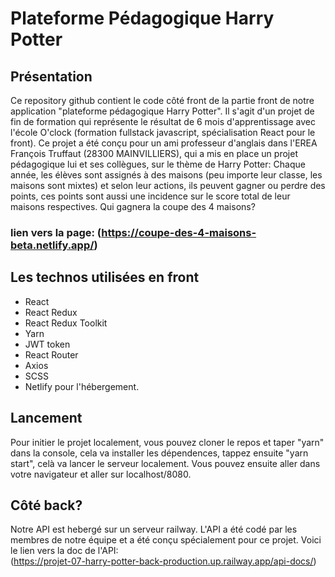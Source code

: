 # Plateforme Pédagogique Harry Potter

## Présentation

Ce repository github contient le code côté front de la partie front de notre application "plateforme pédagogique Harry Potter". Il s'agit d'un projet de fin de formation qui représente le résultat de 6 mois d'apprentissage avec l'école O'clock (formation fullstack javascript, spécialisation React pour le front). Ce projet a été conçu pour un ami professeur d'anglais dans l'EREA François Truffaut (28300 MAINVILLIERS), qui a mis en place un projet pédagogique lui et ses collègues, sur le thème de Harry Potter: Chaque année, les élèves sont assignés à des maisons (peu importe leur classe, les maisons sont mixtes) et selon leur actions, ils peuvent gagner ou perdre des points, ces points sont aussi une incidence sur le score total de leur maisons respectives. Qui gagnera la coupe des 4 maisons?

### lien vers la page: (<https://coupe-des-4-maisons-beta.netlify.app/>)

## Les technos utilisées en front

- React
- React Redux
- React Redux Toolkit
- Yarn
- JWT token
- React Router
- Axios
- SCSS
- Netlify pour l'hébergement.

## Lancement

Pour initier le projet localement, vous pouvez cloner le repos et taper "yarn" dans la console, cela va installer les dépendences, tappez ensuite "yarn start", celà va lancer le serveur localement. Vous pouvez ensuite aller dans votre navigateur et aller sur localhost/8080.

## Côté back?

Notre API est hebergé sur un serveur railway. L'API a été codé par les membres de notre équipe et a été conçu spécialement pour ce projet. Voici le lien vers la doc de l'API:  
(<https://projet-07-harry-potter-back-production.up.railway.app/api-docs/>)
